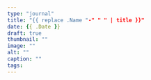 ```yaml
---
type: "journal"
title: "{{ replace .Name "-" " " | title }}"
date: {{ .Date }}
draft: true
thumbnail: ""
image: ""
alt: ""
caption: ""
tags:
---
```

